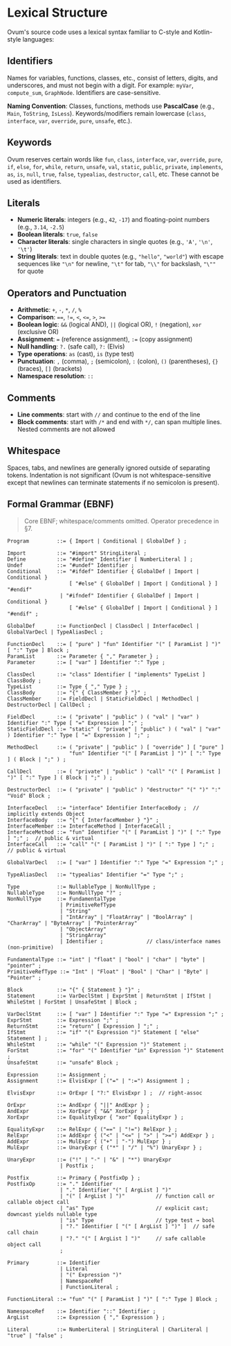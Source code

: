 # Lexical Structure

Ovum's source code uses a lexical syntax familiar to C-style and Kotlin-style languages:

## Identifiers

Names for variables, functions, classes, etc., consist of letters, digits, and underscores, and must not begin with a digit. For example: `myVar`, `compute_sum`, `GraphNode`. Identifiers are case-sensitive.

**Naming Convention**: Classes, functions, methods use **PascalCase** (e.g., `Main`, `ToString`, `IsLess`). Keywords/modifiers remain lowercase (`class`, `interface`, `var`, `override`, `pure`, `unsafe`, etc.).

## Keywords

Ovum reserves certain words like `fun`, `class`, `interface`, `var`, `override`, `pure`, `if`, `else`, `for`, `while`, `return`, `unsafe`, `val`, `static`, `public`, `private`, `implements`, `as`, `is`, `null`, `true`, `false`, `typealias`, `destructor`, `call`, etc. These cannot be used as identifiers.

## Literals

* **Numeric literals**: integers (e.g., `42`, `-17`) and floating-point numbers (e.g., `3.14`, `-2.5`)
* **Boolean literals**: `true`, `false`
* **Character literals**: single characters in single quotes (e.g., `'A'`, `'\n'`, `'\t'`)
* **String literals**: text in double quotes (e.g., `"hello"`, `"world"`) with escape sequences like `"\n"` for newline, `"\t"` for tab, `"\\"` for backslash, `"\""` for quote

## Operators and Punctuation

* **Arithmetic**: `+`, `-`, `*`, `/`, `%`
* **Comparison**: `==`, `!=`, `<`, `<=`, `>`, `>=`
* **Boolean logic**: `&&` (logical AND), `||` (logical OR), `!` (negation), `xor` (exclusive OR)
* **Assignment**: `=` (reference assignment), `:=` (copy assignment)
* **Null handling**: `?.` (safe call), `?:` (Elvis)
* **Type operations**: `as` (cast), `is` (type test)
* **Punctuation**: `,` (comma), `;` (semicolon), `:` (colon), `()` (parentheses), `{}` (braces), `[]` (brackets)
* **Namespace resolution**: `::`

## Comments

* **Line comments**: start with `//` and continue to the end of the line
* **Block comments**: start with `/*` and end with `*/`, can span multiple lines. Nested comments are not allowed

## Whitespace

Spaces, tabs, and newlines are generally ignored outside of separating tokens. Indentation is not significant (Ovum is not whitespace-sensitive except that newlines can terminate statements if no semicolon is present).

## Formal Grammar (EBNF)

> Core EBNF; whitespace/comments omitted. Operator precedence in §7.

```ebnf
Program         ::= { Import | Conditional | GlobalDef } ;

Import          ::= "#import" StringLiteral ;
Define          ::= "#define" Identifier [ NumberLiteral ] ;
Undef           ::= "#undef" Identifier ;
Conditional     ::= "#ifdef" Identifier { GlobalDef | Import | Conditional }
                    [ "#else" { GlobalDef | Import | Conditional } ] "#endif"
                 | "#ifndef" Identifier { GlobalDef | Import | Conditional }
                    [ "#else" { GlobalDef | Import | Conditional } ] "#endif" ;

GlobalDef       ::= FunctionDecl | ClassDecl | InterfaceDecl | GlobalVarDecl | TypeAliasDecl ;

FunctionDecl    ::= [ "pure" ] "fun" Identifier "(" [ ParamList ] ")" [ ":" Type ] Block ;
ParamList       ::= Parameter { "," Parameter } ;
Parameter       ::= [ "var" ] Identifier ":" Type ;

ClassDecl       ::= "class" Identifier [ "implements" TypeList ] ClassBody ;
TypeList        ::= Type { "," Type } ;
ClassBody       ::= "{" { ClassMember } "}" ;
ClassMember     ::= FieldDecl | StaticFieldDecl | MethodDecl | DestructorDecl | CallDecl ;

FieldDecl       ::= ( "private" | "public" ) ( "val" | "var" ) Identifier ":" Type [ "=" Expression ] ";" ;
StaticFieldDecl ::= "static" ( "private" | "public" ) ( "val" | "var" ) Identifier ":" Type [ "=" Expression ] ";" ;

MethodDecl      ::= ( "private" | "public" ) [ "override" ] [ "pure" ]
                    "fun" Identifier "(" [ ParamList ] ")" [ ":" Type ] ( Block | ";" ) ;

CallDecl        ::= ( "private" | "public" ) "call" "(" [ ParamList ] ")" [ ":" Type ] ( Block | ";" ) ;

DestructorDecl  ::= ( "private" | "public" ) "destructor" "(" ")" ":" "Void" Block ;

InterfaceDecl   ::= "interface" Identifier InterfaceBody ;  // implicitly extends Object
InterfaceBody   ::= "{" { InterfaceMember } "}" ;
InterfaceMember ::= InterfaceMethod | InterfaceCall ;
InterfaceMethod ::= "fun" Identifier "(" [ ParamList ] ")" [ ":" Type ] ";" ;  // public & virtual
InterfaceCall   ::= "call" "(" [ ParamList ] ")" [ ":" Type ] ";" ;  // public & virtual

GlobalVarDecl   ::= [ "var" ] Identifier ":" Type "=" Expression ";" ;

TypeAliasDecl   ::= "typealias" Identifier "=" Type ";" ;

Type            ::= NullableType | NonNullType ;
NullableType    ::= NonNullType "?" ;
NonNullType     ::= FundamentalType
                 | PrimitiveRefType
                 | "String"
                 | "IntArray" | "FloatArray" | "BoolArray" | "CharArray" | "ByteArray" | "PointerArray"
                 | "ObjectArray"
                 | "StringArray"
                 | Identifier ;              // class/interface names (non-primitive)

FundamentalType ::= "int" | "float" | "bool" | "char" | "byte" | "pointer" ;
PrimitiveRefType ::= "Int" | "Float" | "Bool" | "Char" | "Byte" | "Pointer" ;

Block           ::= "{" { Statement } "}" ;
Statement       ::= VarDeclStmt | ExprStmt | ReturnStmt | IfStmt | WhileStmt | ForStmt | UnsafeStmt | Block ;

VarDeclStmt     ::= [ "var" ] Identifier ":" Type "=" Expression ";" ;
ExprStmt        ::= Expression ";" ;
ReturnStmt      ::= "return" [ Expression ] ";" ;
IfStmt          ::= "if" "(" Expression ")" Statement [ "else" Statement ] ;
WhileStmt       ::= "while" "(" Expression ")" Statement ;
ForStmt         ::= "for" "(" Identifier "in" Expression ")" Statement ;
UnsafeStmt      ::= "unsafe" Block ;

Expression      ::= Assignment ;
Assignment      ::= ElvisExpr [ ("=" | ":=") Assignment ] ;

ElvisExpr       ::= OrExpr [ "?:" ElvisExpr ] ;  // right-assoc

OrExpr          ::= AndExpr { "||" AndExpr } ;
AndExpr         ::= XorExpr { "&&" XorExpr } ;
XorExpr         ::= EqualityExpr { "xor" EqualityExpr } ;

EqualityExpr    ::= RelExpr { ("==" | "!=") RelExpr } ;
RelExpr         ::= AddExpr { ("<" | "<=" | ">" | ">=") AddExpr } ;
AddExpr         ::= MulExpr { ("+" | "-") MulExpr } ;
MulExpr         ::= UnaryExpr { ("*" | "/" | "%") UnaryExpr } ;

UnaryExpr       ::= ("!" | "-" | "&" | "*") UnaryExpr
                 | Postfix ;

Postfix         ::= Primary { PostfixOp } ;
PostfixOp       ::= "." Identifier
                 | "." Identifier "(" [ ArgList ] ")"
                 | "(" [ ArgList ] ")"          // function call or callable object call
                 | "as" Type                    // explicit cast; downcast yields nullable type
                 | "is" Type                    // type test → bool
                 | "?." Identifier [ "(" [ ArgList ] ")" ]  // safe call chain
                 | "?." "(" [ ArgList ] ")"     // safe callable object call
                 ;

Primary         ::= Identifier
                 | Literal
                 | "(" Expression ")"
                 | NamespaceRef
                 | FunctionLiteral ;

FunctionLiteral ::= "fun" "(" [ ParamList ] ")" [ ":" Type ] Block ;

NamespaceRef    ::= Identifier "::" Identifier ;
ArgList         ::= Expression { "," Expression } ;

Literal         ::= NumberLiteral | StringLiteral | CharLiteral | "true" | "false" ;
```
